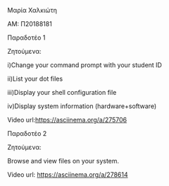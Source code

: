 Μαρία Χαλκιώτη 

ΑΜ: Π20188181

Παραδοτέο 1

Ζητούμενα: 

i)Change your command prompt with your student ID 

ii)List your dot files

iii)Display your shell configuration file 

iv)Display system information (hardware+software) 

Video url:https://asciinema.org/a/275706




Παραδοτέο 2

Ζητούμενα: 

Browse and view files on your system. 

Video url: https://asciinema.org/a/278614

